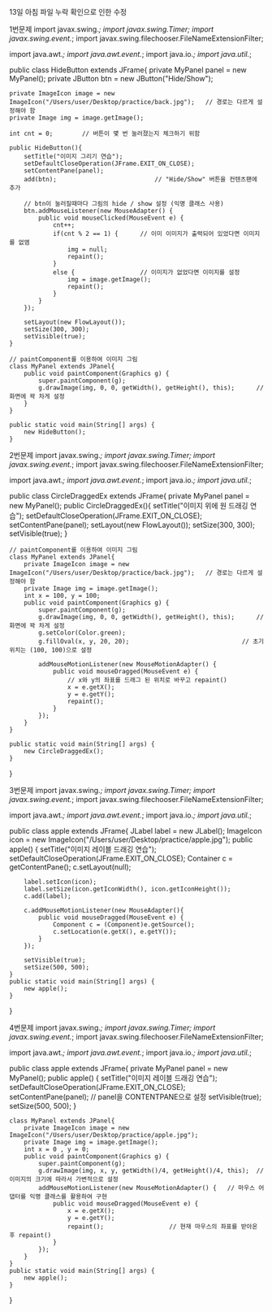 13일 아침 파일 누락 확인으로 인한 수정

1번문제
import javax.swing.*;
import javax.swing.Timer;
import javax.swing.event.*;
import javax.swing.filechooser.FileNameExtensionFilter;

import java.awt.*;
import java.awt.event.*;
import java.io.*;
import java.util.*;

public class HideButton extends JFrame{
	private MyPanel panel = new MyPanel();
	private JButton btn = new JButton("Hide/Show");
	
	private ImageIcon image = new ImageIcon("/Users/user/Desktop/practice/back.jpg");	// 경로는 다르게 설정해야 함
	private Image img = image.getImage();
	
	int cnt = 0;		// 버튼이 몇 번 눌러졌는지 체크하기 위함
	
	public HideButton(){
		setTitle("이미지 그리기 연습");
		setDefaultCloseOperation(JFrame.EXIT_ON_CLOSE);
		setContentPane(panel);
		add(btn);							// "Hide/Show" 버튼을 컨텐츠팬에 추가
		
		// btn이 눌러질때마다 그림의 hide / show 설정 (익명 클래스 사용)
		btn.addMouseListener(new MouseAdapter() {
			public void mouseClicked(MouseEvent e) {
				cnt++;
				if(cnt % 2 == 1) {		// 이미 이미지가 출력되어 있었다면 이미지를 없앰
					img = null;
					repaint();
				}
				else {					// 이미지가 없었다면 이미지를 설정
					img = image.getImage();
					repaint();
				}
			}
		});
		
		setLayout(new FlowLayout());
		setSize(300, 300);
		setVisible(true);
	}
	
	// paintComponent를 이용하여 이미지 그림
	class MyPanel extends JPanel{
		public void paintComponent(Graphics g) {
			super.paintComponent(g);
			g.drawImage(img, 0, 0, getWidth(), getHeight(), this);		// 화면에 꽉 차게 설정
		}
	}
	
	public static void main(String[] args) {
		new HideButton();
	}

 2번문제
 import javax.swing.*;
import javax.swing.Timer;
import javax.swing.event.*;
import javax.swing.filechooser.FileNameExtensionFilter;

import java.awt.*;
import java.awt.event.*;
import java.io.*;
import java.util.*;

public class CircleDraggedEx extends JFrame{
	private MyPanel panel = new MyPanel();
	public CircleDraggedEx(){
		setTitle("이미지 위에 원 드래깅 연습");
		setDefaultCloseOperation(JFrame.EXIT_ON_CLOSE);
		setContentPane(panel);
		setLayout(new FlowLayout());
		setSize(300, 300);
		setVisible(true);
	}
	
	// paintComponent를 이용하여 이미지 그림
	class MyPanel extends JPanel{
		private ImageIcon image = new ImageIcon("/Users/user/Desktop/practice/back.jpg");	// 경로는 다르게 설정해야 함
		private Image img = image.getImage();
		int x = 100, y = 100;
		public void paintComponent(Graphics g) {
			super.paintComponent(g);
			g.drawImage(img, 0, 0, getWidth(), getHeight(), this);		// 화면에 꽉 차게 설정
			g.setColor(Color.green);
			g.fillOval(x, y, 20, 20);								// 초기 위치는 (100, 100)으로 설정
			
			addMouseMotionListener(new MouseMotionAdapter() {
				public void mouseDragged(MouseEvent e) {
					// x와 y의 좌표를 드래그 된 위치로 바꾸고 repaint()
					x = e.getX();
					y = e.getY();
					repaint();
				}
			});
		}
	}
	
	public static void main(String[] args) {
		new CircleDraggedEx();
	}
}

3번문제
import javax.swing.*;
import javax.swing.Timer;
import javax.swing.event.*;
import javax.swing.filechooser.FileNameExtensionFilter;

import java.awt.*;
import java.awt.event.*;
import java.io.*;
import java.util.*;

public class apple extends JFrame{
	JLabel label = new JLabel();
	ImageIcon icon = new ImageIcon("/Users/user/Desktop/practice/apple.jpg");
	public apple() {
		setTitle("이미지 레이블 드래깅 연습");
		setDefaultCloseOperation(JFrame.EXIT_ON_CLOSE);
		Container c = getContentPane();
		c.setLayout(null);
		
		label.setIcon(icon);
		label.setSize(icon.getIconWidth(), icon.getIconHeight());
		c.add(label);
		
		c.addMouseMotionListener(new MouseAdapter(){
			public void mouseDragged(MouseEvent e) {
				Component c = (Component)e.getSource();
				c.setLocation(e.getX(), e.getY());
			}
		});
		
		setVisible(true);
		setSize(500, 500);
	}
	public static void main(String[] args) {
		new apple();
	}
}

4번문제
import javax.swing.*;
import javax.swing.Timer;
import javax.swing.event.*;
import javax.swing.filechooser.FileNameExtensionFilter;

import java.awt.*;
import java.awt.event.*;
import java.io.*;
import java.util.*;

public class apple extends JFrame{
	private MyPanel panel = new MyPanel(); 
	public apple() {
		setTitle("이미지 레이블 드래깅 연습");
		setDefaultCloseOperation(JFrame.EXIT_ON_CLOSE);
		setContentPane(panel);		// panel을 CONTENTPANE으로 설정
		setVisible(true);
		setSize(500, 500);
	}
	
	class MyPanel extends JPanel{
		private ImageIcon image = new ImageIcon("/Users/user/Desktop/practice/apple.jpg");
		private Image img = image.getImage();
		int x = 0 , y = 0;
		public void paintComponent(Graphics g) {
			super.paintComponent(g);
			g.drawImage(img, x, y, getWidth()/4, getHeight()/4, this);	// 이미지의 크기에 따라서 가변적으로 설정
			addMouseMotionListener(new MouseMotionAdapter() {	// 마우스 어댑터를 익명 클래스를 활용하여 구현
				public void mouseDragged(MouseEvent e) {
					x = e.getX();
					y = e.getY();
					repaint();					// 현재 마우스의 좌표를 받아온 후 repaint()
				}
			});
		}
	}
	public static void main(String[] args) {
		new apple();
	}
}
